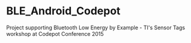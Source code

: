 # BLE_Android_Codepot
Project supporting Bluetooth Low Energy by Example - TI's Sensor Tags workshop at Codepot Conference 2015
